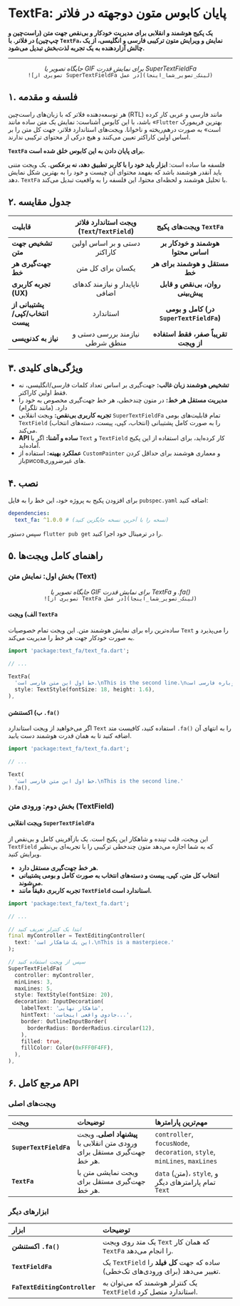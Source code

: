 # TextFa: پایان کابوس متون دوجهته در فلاتر

<!-- [![Pub Version](https://img.shields.io/pub/v/text_fa?color=blue&logo=dart)](https://pub.dev/packages/text_fa)
[![License: MIT](https://img.shields.io/badge/License-MIT-yellow.svg)](https://opensource.org/licenses/MIT) -->

**یک پکیج هوشمند و انقلابی برای مدیریت خودکار و بی‌نقص جهت متن (راست‌چین و چپ‌چین) در فلاتر. با `TextFa`، نمایش و ویرایش متون ترکیبی فارسی و انگلیسی، از یک چالش آزاردهنده به یک تجربه لذت‌بخش تبدیل می‌شود.**

---

<!-- <p align="center">
  <a href="https://shoghshahadat.github.io/text_fa/" target="_blank">
    <img src="https://img.shields.io/badge/مشاهده-دموی زنده-brightgreen?style=for-the-badge&logo=flutter" alt="Live Demo"/>
  </a>
</p> -->

<p align="center">
  <em>جایگاه تصویر یا GIF برای نمایش قدرت SuperTextFieldFa</em>
  <br>
  <code>![تصویری از SuperTextFieldFa در عمل](لینک_تصویر_شما_اینجا)</code>
</p>

## ۱. فلسفه و مقدمه

هر توسعه‌دهنده فلاتر که با زبان‌های راست‌چین (RTL) مانند فارسی و عربی کار کرده باشد، با این کابوس آشناست: نمایش یک متن ساده مانند «`Flutter` بهترین فریمورک است» به صورت درهم‌ریخته و ناخوانا. ویجت‌های استاندارد فلاتر، جهت کل متن را بر اساس اولین کاراکتر تعیین می‌کنند و هیچ درکی از محتوای ترکیبی ندارند.

**`TextFa` برای پایان دادن به این کابوس خلق شده است.**

فلسفه ما ساده است: **ابزار باید خود را با کاربر تطبیق دهد، نه برعکس.** یک ویجت متنی باید آنقدر هوشمند باشد که بفهمد محتوای آن چیست و خود را به بهترین شکل نمایش دهد. `TextFa` با تحلیل هوشمند و لحظه‌ای محتوا، این فلسفه را به واقعیت تبدیل می‌کند.

## ۲. جدول مقایسه

| قابلیت | ویجت استاندارد فلاتر (`Text`/`TextField`) | ویجت‌های پکیج `TextFa` |
| :--- | :---: | :---: |
| **تشخیص جهت متن** | دستی و بر اساس اولین کاراکتر | **هوشمند و خودکار بر اساس محتوا** |
| **جهت‌گیری هر خط** | یکسان برای کل متن | **مستقل و هوشمند برای هر خط** |
| **تجربه کاربری (UX)** | ناپایدار و نیازمند کدهای اضافی | **روان، بی‌نقص و قابل پیش‌بینی** |
| **پشتیبانی از انتخاب/کپی/پیست** | استاندارد | **کامل و بومی (در `SuperTextFieldFa`)** |
| **نیاز به کدنویسی** | نیازمند بررسی دستی و منطق شرطی | **تقریباً صفر، فقط استفاده از ویجت** |

## ۳. ویژگی‌های کلیدی

* **تشخیص هوشمند زبان غالب:** جهت‌گیری بر اساس تعداد کلمات فارسی/انگلیسی، نه فقط اولین کاراکتر.
* **مدیریت مستقل هر خط:** در متون چندخطی، هر خط جهت‌گیری مخصوص به خود را دارد. (مانند تلگرام)
* **تجربه کاربری بی‌نقص:** ویجت انقلابی `SuperTextFieldFa` تمام قابلیت‌های بومی `TextField` (انتخاب، کپی، پیست، دسته‌های انتخاب) را به صورت کامل پشتیبانی می‌کند.
* **API ساده و آشنا:** اگر با `Text` و `TextField` کار کرده‌اید، برای استفاده از این پکیج آماده‌اید.
* **عملکرد بهینه:** استفاده از `CustomPainter` و معماری هوشمند برای حداقل کردن بازрисов‌های غیرضروری.

## ۴. نصب

برای افزودن پکیج به پروژه خود، این خط را به فایل `pubspec.yaml` اضافه کنید:

```yaml
dependencies:
  text_fa: ^1.0.0 # (نسخه را با آخرین نسخه جایگزین کنید)
```

سپس دستور `flutter pub get` را در ترمینال خود اجرا کنید.

## ۵. راهنمای کامل ویجت‌ها

### بخش اول: نمایش متن (Text)

<p align="center">
  <em>جایگاه تصویر یا GIF برای نمایش قدرت TextFa و .fa()</em>
  <br>
  <code>![تصویری از TextFa در عمل](لینک_تصویر_شما_اینجا)</code>
</p>

#### الف) ویجت `TextFa`

ساده‌ترین راه برای نمایش هوشمند متن. این ویجت تمام خصوصیات `Text` را می‌پذیرد و به صورت خودکار جهت هر خط را مدیریت می‌کند.

```dart
import 'package:text_fa/text_fa.dart';

// ...

TextFa(
  'خط اول این متن فارسی است.\nThis is the second line.\nو خط سوم دوباره فارسی است!',
  style: TextStyle(fontSize: 18, height: 1.6),
),
```

#### ب) اکستنشن `.fa()`

اگر می‌خواهید از ویجت استاندارد `Text` استفاده کنید، کافیست متد `.fa()` را به انتهای آن اضافه کنید تا به همان قدرت هوشمند دست یابید.

```dart
import 'package:text_fa/text_fa.dart';

// ...

Text(
  'خط اول این متن فارسی است.\nThis is the second line.'
).fa(),
```

### بخش دوم: ورودی متن (TextField)

#### ویجت انقلابی `SuperTextFieldFa`

این ویجت، قلب تپنده و شاهکار این پکیج است. یک بازآفرینی کامل و بی‌نقص از `TextField` که به شما اجازه می‌دهد متون چندخطی ترکیبی را با تجربه‌ای بی‌نظیر ویرایش کنید.

* **هر خط جهت‌گیری مستقل دارد.**
* **انتخاب کل متن، کپی، پیست و دسته‌های انتخاب به صورت کامل و بومی پشتیبانی می‌شوند.**
* **تجربه کاربری دقیقاً مانند `TextField` استاندارد است.**

```dart
import 'package:text_fa/text_fa.dart';

// ...

// ابتدا یک کنترلر تعریف کنید
final myController = TextEditingController(
  text: 'این یک شاهکار است.\nThis is a masterpiece.'
);

// سپس از ویجت استفاده کنید
SuperTextFieldFa(
  controller: myController,
  minLines: 3,
  maxLines: 5,
  style: TextStyle(fontSize: 20),
  decoration: InputDecoration(
    labelText: 'شاهکار نهایی',
    hintText: 'جادوی واقعی اینجاست...',
    border: OutlineInputBorder(
      borderRadius: BorderRadius.circular(12),
    ),
    filled: true,
    fillColor: Color(0xFFF0F4FF),
  ),
),
```

## ۶. مرجع کامل API

### ویجت‌های اصلی

| ویجت | توضیحات | مهم‌ترین پارامترها |
| :--- | :--- | :--- |
| **`SuperTextFieldFa`** | **پیشنهاد اصلی.** ویجت ورودی متن انقلابی با جهت‌گیری مستقل برای هر خط. | `controller`, `focusNode`, `decoration`, `style`, `minLines`, `maxLines` |
| **`TextFa`** | ویجت نمایشی متن با جهت‌گیری مستقل برای هر خط. | `data` (متن)، `style`, و تمام پارامترهای دیگر `Text` |

### ابزارهای دیگر

| ابزار | توضیحات |
| :--- | :--- |
| **اکستنشن `.fa()`** | یک متد روی ویجت `Text` که همان کار `TextFa` را انجام می‌دهد. |
| **`TextFieldFa`** | یک `TextField` ساده که جهت **کل فیلد** را تغییر می‌دهد (برای ورودی‌های تک‌خطی). |
| **`FaTextEditingController`** | یک کنترلر هوشمند که می‌توان به `TextField` استاندارد متصل کرد. |

